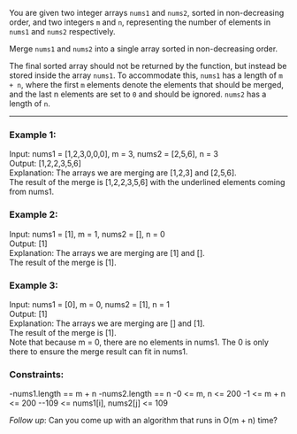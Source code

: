 You are given two integer arrays `nums1` and `nums2`, sorted in non-decreasing order, and two integers `m` and `n`, representing the number of elements in `nums1` and `nums2` respectively.

Merge `nums1` and `nums2` into a single array sorted in non-decreasing order.

The final sorted array should not be returned by the function, but instead be stored inside the array `nums1`. To accommodate this, `nums1` has a length of `m + n`, where the first `m` elements denote the elements that should be merged, and the last n elements are set to `0` and should be ignored. `nums2` has a length of `n`.

--- 

### Example 1:

Input: nums1 = [1,2,3,0,0,0], m = 3, nums2 = [2,5,6], n = 3 <br/>
Output: [1,2,2,3,5,6] <br/>
Explanation: The arrays we are merging are [1,2,3] and [2,5,6]. <br/>
The result of the merge is [1,2,2,3,5,6] with the underlined elements coming from nums1. <br/>

### Example 2:

Input: nums1 = [1], m = 1, nums2 = [], n = 0 <br/>
Output: [1] <br/>
Explanation: The arrays we are merging are [1] and []. <br/>
The result of the merge is [1]. <br/>

### Example 3:

Input: nums1 = [0], m = 0, nums2 = [1], n = 1 <br/>
Output: [1] <br/>
Explanation: The arrays we are merging are [] and [1]. <br/>
The result of the merge is [1]. <br/>
Note that because m = 0, there are no elements in nums1. The 0 is only there to ensure the merge result can fit in nums1.
 

### Constraints:

-nums1.length == m + n
-nums2.length == n
-0 <= m, n <= 200
-1 <= m + n <= 200
--109 <= nums1[i], nums2[j] <= 109
 

*Follow up*: Can you come up with an algorithm that runs in O(m + n) time?